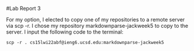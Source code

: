 #Lab Report 3

For my option, I elected to copy one of my repositories to a remote server via scp -r. I chose my repository markdownparse-jackweek5 to copy to the server. I input the following code to the terminal: 

```scp -r . cs15lwi22abf@ieng6.ucsd.edu:markdownparse-jackweek5```
